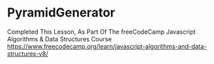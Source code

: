 # PyramidGenerator
Completed This Lesson, As Part Of The freeCodeCamp Javascript Algorithms &amp; Data Structures Course
https://www.freecodecamp.org/learn/javascript-algorithms-and-data-structures-v8/
